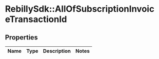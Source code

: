 # RebillySdk::AllOfSubscriptionInvoiceTransactionId

## Properties
Name | Type | Description | Notes
------------ | ------------- | ------------- | -------------

